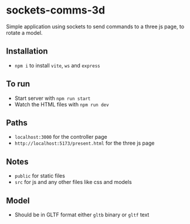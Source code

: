 # sockets-comms-3d
Simple application using sockets to send commands to a three js page, to rotate a model. 

## Installation
- `npm i` to install `vite`, `ws` and `express`

## To run
- Start server with `npm run start`
- Watch the HTML files with `npm run dev`

## Paths
- `localhost:3000` for the controller page
- `http://localhost:5173/present.html` for the three js page

## Notes
- `public` for static files
- `src` for js and any other files like css and models

## Model
- Should be in GLTF format either `gltb` binary or `gltf` text